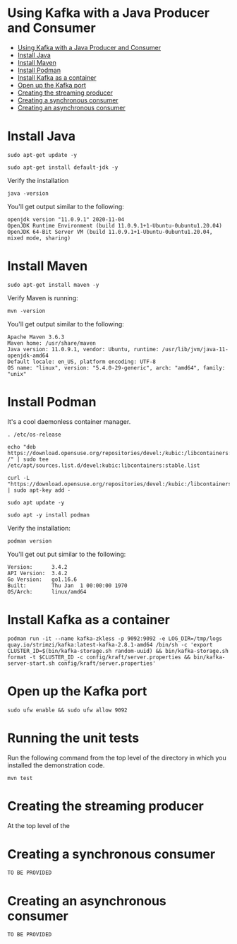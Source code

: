 # Using Kafka with a Java Producer and Consumer

- [Using Kafka with a Java Producer and Consumer](#using-kafka-with-a-java-producer-and-consumer)
- [Install Java](#install-java)
- [Install Maven](#install-maven)
- [Install Podman](#install-podman)
- [Install Kafka as a container](#install-kafka-as-a-container)
- [Open up the Kafka port](#open-up-the-kafka-port)
- [Creating the streaming producer](#creating-the-streaming-producer)
- [Creating a synchronous consumer](#creating-a-synchronous-consumer)
- [Creating an asynchronous consumer](#creating-an-asynchronous-consumer)

# Install Java

`sudo apt-get update -y`

`sudo apt-get install default-jdk -y`

Verify the installation

`java -version`

You'll get output similar to the following:

```shell
openjdk version "11.0.9.1" 2020-11-04
OpenJDK Runtime Environment (build 11.0.9.1+1-Ubuntu-0ubuntu1.20.04)
OpenJDK 64-Bit Server VM (build 11.0.9.1+1-Ubuntu-0ubuntu1.20.04, mixed mode, sharing)
```

# Install Maven

`sudo apt-get install maven -y`

Verify Maven is running:

`mvn -version`

You'll get output similar to the following:

```shell
Apache Maven 3.6.3
Maven home: /usr/share/maven
Java version: 11.0.9.1, vendor: Ubuntu, runtime: /usr/lib/jvm/java-11-openjdk-amd64
Default locale: en_US, platform encoding: UTF-8
OS name: "linux", version: "5.4.0-29-generic", arch: "amd64", family: "unix"
```

# Install Podman

It's a cool daemonless container manager.

```shell
. /etc/os-release
```
```shell
echo "deb https://download.opensuse.org/repositories/devel:/kubic:/libcontainers:/stable/xUbuntu_${VERSION_ID}/ /" | sudo tee /etc/apt/sources.list.d/devel:kubic:libcontainers:stable.list
```

```shell
curl -L "https://download.opensuse.org/repositories/devel:/kubic:/libcontainers:/stable/xUbuntu_${VERSION_ID}/Release.key" | sudo apt-key add -
```

```shell
sudo apt update -y
```

```shell
sudo apt -y install podman
```

Verify the installation:

`podman version`

You'll get out put similar to the following:

```shell
Version:      3.4.2
API Version:  3.4.2
Go Version:   go1.16.6
Built:        Thu Jan  1 00:00:00 1970
OS/Arch:      linux/amd64
```


# Install Kafka as a container

```shell
podman run -it --name kafka-zkless -p 9092:9092 -e LOG_DIR=/tmp/logs quay.io/strimzi/kafka:latest-kafka-2.8.1-amd64 /bin/sh -c 'export CLUSTER_ID=$(bin/kafka-storage.sh random-uuid) && bin/kafka-storage.sh format -t $CLUSTER_ID -c config/kraft/server.properties && bin/kafka-server-start.sh config/kraft/server.properties'
```

# Open up the Kafka port 

`sudo ufw enable && sudo ufw allow 9092`

# Running the unit tests

Run the following command from the top level of the directory in which you installed the demonstration code.

```shell
mvn test
```

# Creating the streaming producer

At the top level of the 

# Creating a synchronous consumer

`TO BE PROVIDED`

# Creating an asynchronous consumer

`TO BE PROVIDED`